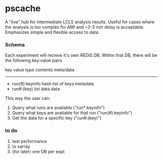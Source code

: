 # pscache
A "live" hub for intermediate LCLS analysis results. Useful for cases where the analysis is too complex for AMI and ~2-3 min delay is acceptable. Emphasizes simple and flexible access to data.

### Schema

Each experiment will recieve it's own REDIS DB. Within that
DB, there will be the following key:value pairs


   key        value type      contents        meta/data
   ---        ----------      --------        ---------
-  run(#):keyinfo   hash      list of keys    metadata
-  run#:(key)       list      data            data

This way the user can:

1. Query what runs are avaliable ("run\*:keyinfo")
2. Query what keys are avaliable for that run ("run(#):keyinfo")
3. Get the data for a specific key ("run#:(key)")

### to do

1. test performance
2. to xarray
3. (for later) one DB per expt

